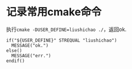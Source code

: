 # 记录常用cmake命令
执行``cmake -DUSER_DEFINE=liushichao ./``，返回ok.
```
if("${USER_DEFINE}" STREQUAL "liushichao")
  MESSAGE("ok.")
else()
  MESSAGE("err.")
endif()
```
